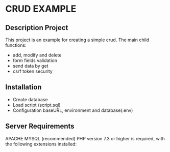# CRUD EXAMPLE

## Description Project

This project is an example for creating a simple crud. The main child functions:

- add, modify and delete
- form fields validation
- send data by get
- csrf token security

## Installation

- Create database
- Load script (script.sql)
- Configuration baseURL, environment and database(.env)

## Server Requirements
APACHE
MYSQL (recommended)
PHP version 7.3 or higher is required, with the following extensions installed:
